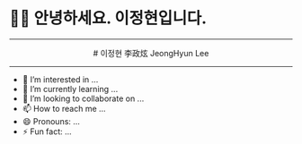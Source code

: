# 🧑‍💻 안녕하세요. 이정현입니다.
***
<div align="center">
# 이정현 李政炫 JeongHyun Lee
</div>

***

- 👀 I’m interested in ...
- 🌱 I’m currently learning ...
- 💞️ I’m looking to collaborate on ...
- 📫 How to reach me ...
- 😄 Pronouns: ...
- ⚡ Fun fact: ...

<!---
JHL222/JHL222 is a ✨ special ✨ repository because its `README.md` (this file) appears on your GitHub profile.
You can click the Preview link to take a look at your changes.
--->
